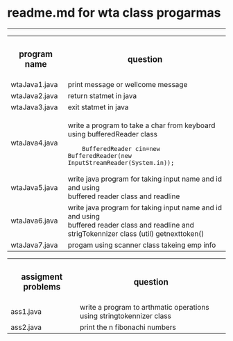 # readme.md for wta class progarmas

---

<table>
<tr>
<th>
  <h3>
program name
    </h3>
</th>
<th>
  <h3>
question
  </h3>
</th>

</tr>
<!-- progam 1 -->
  <tr>
        <td>wtaJava1.java</td>
        <td>print message or wellcome message</td>
    </tr>
  <tr>
        <td>wtaJava2.java</td>
        <td>return statmet in java</td>
    </tr>
  <tr>
        <td>wtaJava3.java</td>
        <td>exit statmet in java</td>
    </tr>
      <tr>
        <td>wtaJava4.java</td>
        <td>    
            
 write a program to take a char from keyboard using bufferedReader class

        BufferedReader cin=new BufferedReader(new InputStreamReader(System.in));

</td>
    </tr>
      <tr>
        <td>wtaJava5.java</td>
        <td>
  write java program for taking input name and id and using <br>
 buffered reader class and readline
  </td>
    </tr>
      <tr>
        <td>wtaJava6.java</td>
        <td>
  write java program for taking input name and id and using <br>
 buffered reader class and readline and strigTokennizer class (util) getnexttoken()<br>
   
  </td>
    </tr>
      <tr>
        <td>wtaJava7.java</td>
        <td>
 progam using scanner class takeing emp info</td>
    </tr>
    
</table>

<!-- assigment problems -->
<table>
    <tr>
        <th>
        <h3>
        assigment problems
        </h3>
        </th>
        <th>
        <h3>
        question 
        </h3>
        </th>
    </tr>
    <tr>
        <td>ass1.java</td>
        <td>
 write a program to arthmatic operations using 
 stringtokennizer class </td>
    </tr>
      <tr>
        <td>ass2.java</td>
        <td>
 print the n fibonachi numbers </td>
    </tr>
</table>
